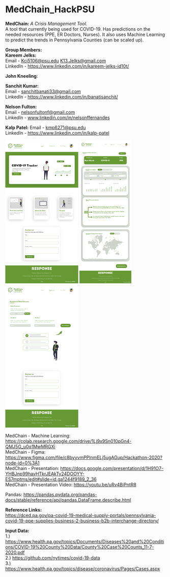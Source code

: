 # MedChain_HackPSU
**MedChain:** _A Crisis Management Tool_.  
A tool that currently being used for COVID-19. Has predictions on the needed resources (PPE, ER Doctors, Nurses). It also uses Machine Learning to predict the trends in Pennsylvania Counties (can be scaled up).

**Group Members:**  
**Kareem Jelks:**  
  Email - Kcj5106@psu.edu
          K13.Jelks@gmail.com  
  LinkedIn - https://www.linkedin.com/in/kareem-jelks-id10t/   
  
**John Kneeling**:       

**Sanchit Kumar:**  
  Email - sanchitbanati33@gmail.com  
  LinkedIn - https://www.linkedin.com/in/banatisanchit/
  
**Nelson Fulton:**  
  Email - nelsonfultonf@gmail.com  
  LinkedIn - www.linkedin.com/in/nelsonffernandes  
  
**Kalp Patel:**
  Email - kmp6271@psu.edu  
  LinkedIn - https://www.linkedin.com/in/kalp-patel  

![alt text](https://github.com/kalpP/MedChain_HackPSU/blob/main/MedChain%20-%20Figma%20designs/medChain_Home.png)
![alt text](https://github.com/kalpP/MedChain_HackPSU/blob/main/MedChain%20-%20Figma%20designs/MedChain_Dashboard1.png)
![alt text](https://github.com/kalpP/MedChain_HackPSU/blob/main/MedChain%20-%20Figma%20designs/MedChain_Dashboard2.png)

MedChain - Machine Learning: https://colab.research.google.com/drive/1Lj9x9Sn010pGn4-QMJ5G_u0q1MwMRGXi  
MedChain - Figma: https://www.figma.com/file/c8byyvmPPlnmELj5ugAGup/Hackathon-2020?node-id=0%3A1  
MedChain - Presentation: https://docs.google.com/presentation/d/1H91O7-YHBJnp99havHTkrJEAkTy24DOOYY-ES7mptms/edit#slide=id.ga1244f9189_2_36  
MedChain - Presentation Video: https://youtu.be/uRv4BiPntR8

Pandas: https://pandas.pydata.org/pandas-docs/stable/reference/api/pandas.DataFrame.describe.html   

**Reference Links:**  
https://dced.pa.gov/pa-covid-19-medical-supply-portals/pennsylvania-covid-19-ppe-supplies-business-2-business-b2b-interchange-directory/

**Input Data:**  
1.) https://www.health.pa.gov/topics/Documents/Diseases%20and%20Conditions/COVID-19%20County%20Data/County%20Case%20Counts_11-7-2020.pdf  
2.) https://github.com/nytimes/covid-19-data  
3.) https://www.health.pa.gov/topics/disease/coronavirus/Pages/Cases.aspx  
